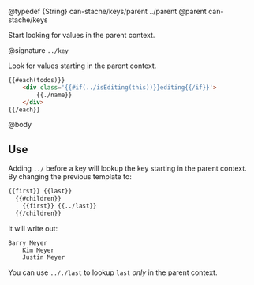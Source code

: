 @typedef {String} can-stache/keys/parent ../parent
@parent can-stache/keys

Start looking for values in the parent context.

@signature `../key`

Look for values starting in the parent context.

```html
{{#each(todos)}}
	<div class='{{#if(../isEditing(this))}}editing{{/if}}'>
		{{./name}}
	</div>
{{/each}}
```

@body

## Use

Adding `../` before a key will lookup the key starting in the parent
context.  By changing the previous template to:

```html
{{first}} {{last}}
  {{#children}}
    {{first}} {{../last}}
  {{/children}}
```

It will write out:

```html
Barry Meyer
    Kim Meyer
    Justin Meyer
```

You can use `.././last` to lookup `last` _only_ in the parent context.
